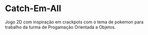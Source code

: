 # Catch-Em-All
Jogo 2D com inspiração em crackpots com o tema de pokemon para trabalho da turma de Progamação Orientada a Objetos.
